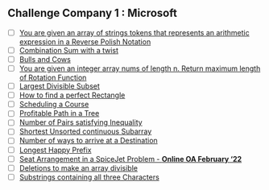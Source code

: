 ## Challenge Company 1 : Microsoft 
- [ ] [You are given an array of strings tokens that represents an arithmetic expression in a Reverse Polish Notation](https://leetcode.com/problems/evaluate-reverse-polish-notation/)
- [ ] [Combination Sum with a twist](https://leetcode.com/problems/combination-sum-iii/)
- [ ] [Bulls and Cows](https://leetcode.com/problems/bulls-and-cows/)
- [ ] [You are given an integer array nums of length n. Return maximum length of Rotation Function](https://leetcode.com/problems/rotate-function/)
- [ ] [Largest Divisible Subset](https://leetcode.com/problems/largest-divisible-subset/)
- [ ] [How to find a perfect Rectangle](https://leetcode.com/problems/perfect-rectangle/)
- [ ] [Scheduling a Course](https://leetcode.com/problems/course-schedule/)
- [ ] [Profitable Path in a Tree](https://leetcode.com/problems/most-profitable-path-in-a-tree/)
- [ ] [Number of Pairs satisfying Inequality](https://leetcode.com/problems/number-of-pairs-satisfying-inequality/)
- [ ] [Shortest Unsorted continuous Subarray](https://leetcode.com/problems/shortest-unsorted-continuous-subarray/)
- [ ] [Number of ways to arrive at a Destination](https://leetcode.com/problems/number-of-ways-to-arrive-at-destination/)
- [ ] [Longest Happy Prefix](https://leetcode.com/problems/longest-happy-prefix/)
- [ ] [Seat Arrangement in a SpiceJet Problem - **Online OA February ‘22**](https://leetcode.com/problems/airplane-seat-assignment-probability/)
- [ ] [Deletions to make an array divisible](https://leetcode.com/problems/minimum-deletions-to-make-array-divisible/)
- [ ] [Substrings containing all three Characters](https://leetcode.com/problems/number-of-substrings-containing-all-three-characters/)
